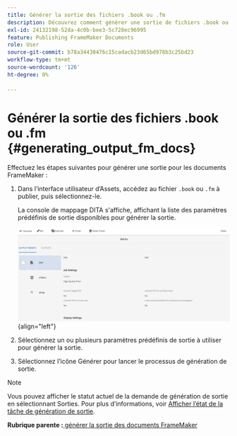 ```yaml
---
title: Générer la sortie des fichiers .book ou .fm
description: Découvrez comment générer une sortie de fichiers .book ou .fm dans AEM Guides.
exl-id: 24132198-52da-4c0b-bee3-5c728ec96995
feature: Publishing FrameMaker Documents
role: User
source-git-commit: b78a34430476c15cadacb23d65bd978b3c25bd23
workflow-type: tm+mt
source-wordcount: '126'
ht-degree: 0%

---
```


# Générer la sortie des fichiers .book ou .fm {#generating_output_fm_docs}

Effectuez les étapes suivantes pour générer une sortie pour les documents FrameMaker :

1. Dans l’interface utilisateur d’Assets, accédez au fichier `.book` ou `.fm` à publier, puis sélectionnez-le.

   La console de mappage DITA s&#39;affiche, affichant la liste des paramètres prédéfinis de sortie disponibles pour générer la sortie.

   ![](images/publish-fm-doc.png){align="left"}

1. Sélectionnez un ou plusieurs paramètres prédéfinis de sortie à utiliser pour générer la sortie.

1. Sélectionnez l’icône Générer pour lancer le processus de génération de sortie.


>[!NOTE]
>
> Vous pouvez afficher le statut actuel de la demande de génération de sortie en sélectionnant Sorties. Pour plus d’informations, voir [Afficher l’état de la tâche de génération de sortie](fm-output-view-status.md).

**Rubrique parente :**[ générer la sortie des documents FrameMaker](fm-output-generatation.md)
